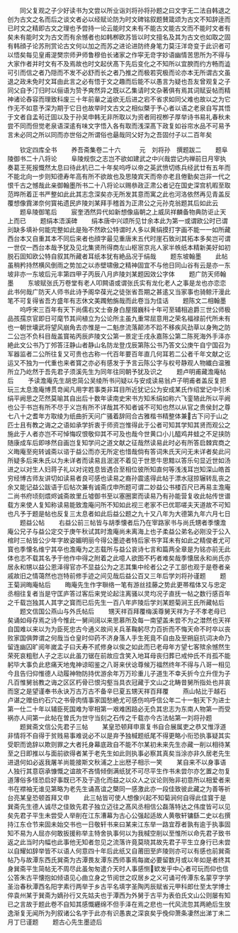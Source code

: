 <!-- { "loadSidebar": true } -->
　　同父复观之子少好读书为文尝以所业诣刘将孙将孙题之曰文字无二法自韩退之创为古文之名而后之谈文者必以经赋论防为时文碑铭叙题賛箴颂为古文不知辞逹而已时文之精即古文之理也予尝持一论云能时文未有不能古文能古文而不能时文者有矣未有能时文为古文而有余憾者也如韩栁欧苏皆以时文擅名及其为古文也如取之固有韩顔子论苏刑赏论古文何以加之而苏之进论进防终身笔力莫汪洋竒变于此识者可以悟矣每见皇甫湜樊宗师尹师鲁穆伯长诸家之作寜无竒字妙语幽情苦思所为不得与大家作者并时文有不及焉故也时文起伏髙下先后变化之不知所以宜腴而约方畅而澁可引而信之者乃隠而不发不必舒而长之者乃推之而极若究极而论亦本无所谓古文虽退之政未免时文耳由此言之必有悟于文之趣而后能不以愚言为疑也吾友曾观复之子同父自予汀归时以俪语为贽予爽然异之既以乙集请时文杂著俱有焉其词赋妥帖而精神诸论舂容而理致科废三十年前軰之澁欲无后进之宕不省求如同父难也故以之为它作无不如意予深为期于它日也故举时文古文之相似槩于予心者以语之老泉自写其悟于文者自孟茍迁固以及于孙吴申韩无非所取以为资者囘视栁子厚举诗书易礼春秋未尝不同而但觉老泉语深逺有味文字悟入各有取而浅深髙下政复如谷帘水品不可易予言未必同之所以同而亦世俗之所谓俗也朂哉同父好为之吾固付子以二百年矣







　　钦定四库全书
　　养吾斋集卷二十六　　　元　刘将孙　撰题跋二
　　题阜陵御书二十八将论
　　阜陵规恢之志岂不欲如建武之中兴哉尝记内禅前日月宰执奏葛王死报慨然太息曰待此机已二十年矣呜呼以帝之英武愤切练兵经武廿有五年而不能北向一步则知德寿年高有所不欲故也及思陵宾天而帝亦老且倦勤矣岂非一代之恨千古之憾哉此亲御翰墨所书二十八将论以赐叅政正肃公者记在国史深宫机暇至取范晔所着正书严整如此此其志念深矣亦无所发其意而寓之此也河洛依然再见青盖反覆想像霣涕奈何寳祐遗民庐陵刘某拜手稽首为正肃公之元孙克翁题其后如此云
　　题阜陵御笔后
　　宸奎洒然异代如新想像庙朝之上威凤祥麟备物典防讵止天上而已
　　题绢本浯溪碑
　　绢本唐中兴颂所见廿余本此为第一或谓欧公时已谓刓缺多填补何能完整如此是殆不然欧公特谓时人多以黄绢摸打字画不能一一如所藏西台本又自重其本不同后来者也顔字最见重唐末五代时崖石致刓其拓本多矣岂可谓一世仅一西台本哉予犹及见北集贤所得商左山枢宻京兆人家半帙纸本精新美好如初脱石固知欧公特自叙其所藏者耳纸本犹有絶品况于绢哉
　　题东坡翰墨
　　此帖虽稍矜持然横风倒雨之势加之以赤壁啸傲之精神固宜不与他日同山谷有云是亦一东坡非亦一东坡后元丰第四甲子丙辰八月庐陵刘某题因效公字体
　　题广防天师翰墨
　　东坡赋张氏万卷堂有老人叩闗语或谓张氏实有龙化老人之事是龙也亦恋恋此书何哉广防天人师书此诗予阁皁葆光之徒张省吾期之甚逺又当家事也骑鲸汗漫此笔不可复得省吾方盛年有志休文美躅勉旃哉而此卷当为佳话
　　题陈文二相翰墨
　　呜呼宋三百年有天下尚儒右文士奋身白屋掇巍科十年可至辅相追爵三世公师极品孩孺京官即日可麾节其间植立为公论所主虽九重常屈意用之荣名福禄前代所未有也一朝世壊武将望风崩角去亦惟是一二魁彦流落颠沛不跲不移疾风劲草以身殉之防二公岂不负科目哉盖寳祐丙辰庐陵文公第一景定壬戌永嘉陈公第二陈死海外手泽亦絶此文公书乃丁邜答汪静山者静山名防龙登戊辰第陈公书乃答文公庚午自宁国召为军器监者二公所往复又可贵也古称一代百年要百年直几何耳若二公者千年文献之讫运又不独为一代重也来者寳之亦必有感发于予言云陈公字与权号静观人物纎白温雅所立乃屹然于吾先君子须溪先生为同年往同朝予犹及识之
　　题卢明甫藏澹庵帖后
　　予读澹庵先生胡忠简公吴绫所书问疑以与安成读易翁卢子明甫者盖反复把玩三太息澹庵博贯竒闻凡用字若事类非耳目所近犹记公为安成某氏作绍堂记中引禾绢平阙思之茫然莫喻其自出后十数年读南史宋书方知禾绢如称六飞銮辂此所以平阙也公于书岂有所不尽于义岂有所不详哉其不知者诚不可知也然以从官之贵侯封之尊七八十之耆年方取绫为纸曲折天问广骚着辞囘合古雅楷书精整体兼古下问于山之匹士且有教之诲之之语如承学折衷于师资岂惟得此于公者可知其学知其贤而观公之施此于人者亦岂不可悼悔叹恨敬仰其不可及也哉今世黄口小儿醯鸡井蛙之不足挟防随康成车后即哆然自画岂复知学问之道文献之征哉然读易此时必有所答启棘宾商之义晦庵至宛转诚斋以谘于益公而亦无所定也惜哉倘有答词朱氏天问无未详者矣此问所疑多后来朱氏以为未详者而读易且泯泯不着见于世思牛思黯以答乐句显近世如汤进之以对生人妇蒋子礼以对诧姓息皆遇合至相位彼所知直何等浅浅耳岂知深山皓首穷经博古师友讲切如读易者良可感也读易之裔孙震逺得此帖于漂水冦掠辗转乱丧之余又能记益公跋语于后帖次兼有诚斋戊申所题可谓二妙益公书楼百尺已再易主澹庵二尚书府顷刻煨烬诚斋故里丘墟御书至以塞圈窦而读易乃有孙能营复收此帖传世谱载方来使人复知称读易能致澹庵问所不知如此视三老家不已优耶嗟夫天道故不可知也凡予于题是帖也反复三太息者如此后益公题之九十又八年为大德第九年六月七日
　　题益公帖
　　右益公前三帖皆与胡季懐者后乃在宰路家书与尚氏甥者季懐澹庵公兄子与益公定交于庚午秋试其时澹庵尚未离海上也子柔益公弟名必刚没于公入棺时三帖皆公少年字故姿媚明丽今得公墨迹者特后家书字耳未有如此之精俊者尤可寳也季懐名维宁其卒也澹庵为之志载所与益公哀诗七言和篇两全章是为铭亦前无此体也志不载其名予于他作中得之附着之此噫人欲图不朽者难矣哉季懐居永和尚氏亦居永和甥以益公恩泽得官亦不显益公为之志其集中纶者公之子工部也观于是卷者亲戚故旧之情蔼然也岂特前修手迹之间见哉后益公百又三年后学刘将孙谨题
　　题王菊涧晦庵帖后
　　晦庵先生作字聨络一笔有游丝挂藤之势此更帯楷体又与忠定丞相往复者当是守匡庐答过客后来党论起注离骚以灵均况子直抚一帖之数行感百年之千载岂独其人其字之寳而已后先生一百八年庐陵后学刘某题菊涧王氏所藏帖后
　　题文信国公燕山与外氏帖后
　　甥天祥百拜覆梅溪尊舅天祥为子不孝老母已矣诵如母存焉之诗今惟此一舅间阔以来思慕所及每一南望盖未尝不为之澘然也天祥自国难以来以为为臣死忠古今通义故间关兵革鞠躬尽力百折而不悔天命不时卒以丧败家国俱弊谓之何哉当仓皇时仰药不济身落人手生死竟不自由及至朔庭抗词决命乃留连幽囚旷阅年嵗孟子曰夭寿不贰修身以俟之如此而已老母年方望七客殡余憾然生荣死哀粗慰人子之志以此虽刀锯在前故应含笑入地耳母丧归葬已戒仲氏不肖孤不能躬毕大事负此悲痛天地鬼神谅昭鉴之八哥来伏谂尊候万福然终年不得与八哥一相见今且告归仰惟德人动履神物防持优游余年万万珍重儿子道生不幸夭折今立升侄为子凡百惟舅翁教之诲之区区朽骨已恨沟壑当具衣冠藏于文山之北畴昔舅所指处也并哀而窆之是望谨奉书永诀万古万古不备辛巳夏五甥天祥百拜覆
　　燕山帖比于越石卢谌之赠伯约石穴之书骨肉情事家国愁絶尤可感伤呜呼信公年二十一魁天下为进士第一仕二十年以辅臣死国难为宰相第一艰难困踣必无负其忠志为东南人物第一而受祸亦人间第一此帖在曽氏为世守当刻之石传之千载亦今古法帖第一刘将孙题
　　题巽斋文信公先君子三帖
　　某皇恐顿拜申禀复书自合展属吏之恭又惟浮道非情将不自得于贫贱易事难说必不以是弃予独椷题纸尾不得更略小衔恐执事疑其实受职而诡辞以欺则罪之大者托身幕底政自不能不尔某初未来先生亦藏一削以相待某至之日即推以与面前欲得者某于老先生如此则执事必察其真矣当涂亦非久居老先生进退何如必返我屠羊尚能接斯文秋浦之上出厯子相示一笑
　　某自来不以身事语人独行其意窃承慷慨之谊故不吝情倾倒满纸犹不可尽平生作书未尝尔亦乞置之勿复道薄俗多怪恐启好事既已不及于造化而益之以众人之议论则殆非初意所以相爱者来书在襟袖无谁见第略为老先生诵髙谊之槩同一感激此亦一段佳致彼此藏之为善等祈台亮某皇恐顿首拜又申
　　此三帖皆可使人想像兴起不知菊涧何自得此佳寳于是巽斋先生德人诚尽之佳致先君子独立迈往之髙风丞相信公磊落特达之伟度皆可以见矣先君子平生未尝受人举削在江东漕幕为古心公强起适故人黄敬轩镛繇二史以右撰持江东仓节来固未始交书也一日敬轩书来曰某来江东举一路宜荐者孰有逾于执事固知不易为人屈亦何敢扳援称举主特舍执事何以为我椷空削以至惟所以命先君子致书返之此当时内幅也此事他无知者忽见之流落许竟莫晓其故先君子平生立身行已未尝以自耀如辞举皆不以语人何意四十年后此纸又自莆田至庐陵则亦可以有感也前巽斋帖乃与故潭东西氏巽斋为古潭畏友潭东西师事焉每嵗必要留数月或以年如是者终其身巽斋平生简帖无不周尽此虽匆匆遣介天时人事感恻欵发乎中心者可玩而仰也信公答朱古平懐抱如倾语见心曲立身之节阅世之叹居乡之义可诵可传潭东名蒙亨字学圣治春秋潭西名阳字素行两举于乡古平名填字圣陶丙辰赋省元甲科郎仕至太学博士倅袁州某于巽斋为嫡孙行又先姑夫也于潭西为外舅于古平为表伯氏文山公则屡有知已之言故于题此卷不自知其感慨纒绵不但手泽在焉之悲也一代风流忽其两絶后生放逸渐复无闻所为列叙诸公名字于此亦有识愚衷之深哀矣乎俛仰萧条凄然出涕丁未二月丁巳谨题
　　题古心先生墨迹后
